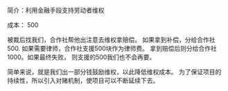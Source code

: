 简介：利用金融手段支持劳动者维权

成本： 500



被裁后找我们，合作社帮他出注意去维权拿赔偿。  如果拿到补偿，分给合作社500.   如果需要律师，合作社支援500块作为律师费。 拿到赔偿后则分给合作社1000。如果最终失败， 则支援的500我们也不会再要。

简单来说，就是我们出一部分钱鼓励维权，以此降低维权成本。  为了保证项目的持续性，所以引入对赌机制，使项目可以不断延续下去。